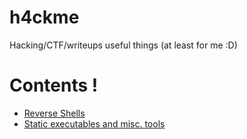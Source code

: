 # h4ckme
Hacking/CTF/writeups useful things (at least for me :D)


# Contents !

* [Reverse Shells](https://github.com/jcatala/h4ckme/blob/master/rev_shells/rev_shells.md)
* [Static executables and misc. tools](https://github.com/jcatala/h4ckme/tree/master/tools/)
